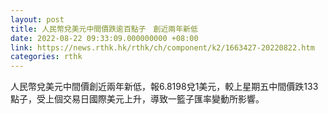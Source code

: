 ```yaml
---
layout: post
title: 人民幣兌美元中間價跌逾百點子　創近兩年新低　
date: 2022-08-22 09:33:09.000000000 +08:00
link: https://news.rthk.hk/rthk/ch/component/k2/1663427-20220822.htm
categories: rthk
---
```


人民幣兌美元中間價創近兩年新低，報6.8198兌1美元，較上星期五中間價跌133點子，受上個交易日國際美元上升，導致一籃子匯率變動所影響。
